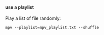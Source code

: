 #### use a playlist

Play a list of file randomly:
```
mpv --playlist=mpv_playlist.txt --shuffle
```
